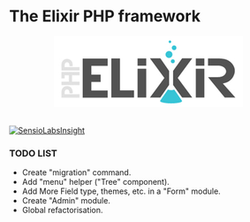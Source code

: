 # The Elixir PHP framework

<div align="center"><img src="./resources/images/ELIXIR_PHP.jpg"/></div>
</br>

[![SensioLabsInsight](https://insight.sensiolabs.com/projects/c359963b-45e2-4a32-aed5-1b27d7bb22b7/big.png)](https://insight.sensiolabs.com/projects/c359963b-45e2-4a32-aed5-1b27d7bb22b7)

### TODO LIST

+ Create "migration" command.
+ Add "menu" helper ("Tree" component).
+ Add More Field type, themes, etc. in a "Form" module.
+ Create "Admin" module.
+ Global refactorisation.
